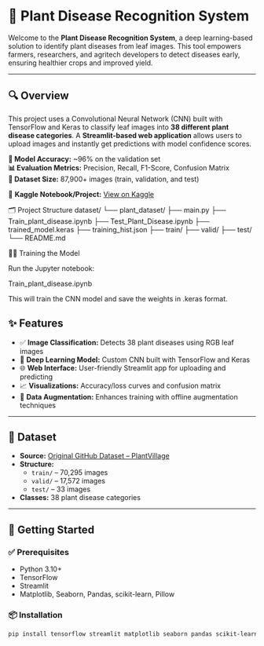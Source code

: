 # 🌿 Plant Disease Recognition System

Welcome to the **Plant Disease Recognition System**, a deep learning-based solution to identify plant diseases from leaf images. This tool empowers farmers, researchers, and agritech developers to detect diseases early, ensuring healthier crops and improved yield.

---

## 🔍 Overview

This project uses a Convolutional Neural Network (CNN) built with TensorFlow and Keras to classify leaf images into **38 different plant disease categories**. A **Streamlit-based web application** allows users to upload images and instantly get predictions with model confidence scores. 

**🧠 Model Accuracy:** ~96% on the validation set  
**📊 Evaluation Metrics:** Precision, Recall, F1-Score, Confusion Matrix  
**📁 Dataset Size:** 87,900+ images (train, validation, and test)

📌 **Kaggle Notebook/Project:** [View on Kaggle](https://www.kaggle.com/datasets/vipoooool/new-plant-diseases-dataset)

🗂️ Project Structure
dataset/
└── plant_dataset/
    ├── main.py
    ├── Train_plant_disease.ipynb
    ├── Test_Plant_Disease.ipynb
    ├── trained_model.keras
    ├── training_hist.json
    ├── train/
    ├── valid/
    ├── test/
    └── README.md

 🏋️‍♂️ Training the Model
 
Run the Jupyter notebook:

Train_plant_disease.ipynb

This will train the CNN model and save the weights in .keras format.


## ✨ Features

- ✅ **Image Classification:** Detects 38 plant diseases using RGB leaf images  
- 🧠 **Deep Learning Model:** Custom CNN built with TensorFlow and Keras  
- 🌐 **Web Interface:** User-friendly Streamlit app for uploading and predicting  
- 📈 **Visualizations:** Accuracy/loss curves and confusion matrix  
- 🔄 **Data Augmentation:** Enhances training with offline augmentation techniques  

---

## 📂 Dataset

- **Source:** [Original GitHub Dataset – PlantVillage](https://github.com/spMohanty/PlantVillage-Dataset)
- **Structure:**
  - `train/` – 70,295 images  
  - `valid/` – 17,572 images  
  - `test/` – 33 images  
- **Classes:** 38 plant disease categories

---

## 🚀 Getting Started

### ✅ Prerequisites

- Python 3.10+
- TensorFlow
- Streamlit
- Matplotlib, Seaborn, Pandas, scikit-learn, Pillow

### 📦 Installation

```bash
pip install tensorflow streamlit matplotlib seaborn pandas scikit-learn pillow
